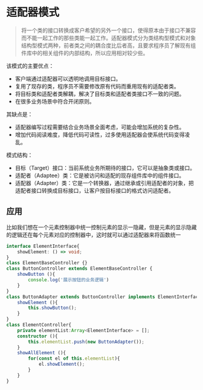 # 适配器模式

> 将一个类的接口转换成客户希望的另外一个接口，使得原本由于接口不兼容而不能一起工作的那些类能一起工作。适配器模式分为类结构型模式和对象结构型模式两种，前者类之间的耦合度比后者高，且要求程序员了解现有组件库中的相关组件的内部结构，所以应用相对较少些。

该模式的主要优点：
- 客户端通过适配器可以透明地调用目标接口。
- 复用了现存的类，程序员不需要修改原有代码而重用现有的适配者类。
- 将目标类和适配者类解耦，解决了目标类和适配者类接口不一致的问题。
- 在很多业务场景中符合开闭原则。

其缺点是：
- 适配器编写过程需要结合业务场景全面考虑，可能会增加系统的复杂性。
- 增加代码阅读难度，降低代码可读性，过多使用适配器会使系统代码变得凌乱。


模式结构：
- 目标（Target）接口：当前系统业务所期待的接口，它可以是抽象类或接口。
- 适配者（Adaptee）类：它是被访问和适配的现存组件库中的组件接口。
- 适配器（Adapter）类：它是一个转换器，通过继承或引用适配者的对象，把适配者接口转换成目标接口，让客户按目标接口的格式访问适配者。

## 应用

比如我们想在一个元素控制器中统一控制元素的显示一隐藏，但是元素的显示隐藏的逻辑还在每个元素对应的控制器中，这时就可以通过适配器来将函数统一

```ts
interface ElementInterface{
    showElement: () => void;
}
class ElementBaseController {}
class ButtonController extends ElementBaseController {
    showButton (){
        console.log('展示按钮的业务逻辑')
    }
}
class ButtonAdapter extends ButtonController implements ElementInterface {
    showElement (){
        this.showButton();
    }
}
class ElementController{
    private elementList:Array<ElementInterface> = [];
    constructor (){
        this.elementList.push(new ButtonAdapter());
    }
    showAllElement (){
        for(const el of this.elementList){
            el.showElement();
        }
    }
}
```